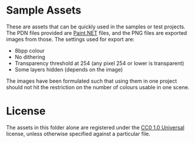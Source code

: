 # Sample Assets

These are assets that can be quickly used in the samples or test projects. 
The PDN files provided are [Paint.NET](https://www.getpaint.net/) files,
and the PNG files are exported images from those. The settings used for
export are:

* 8bpp colour
* No dithering
* Transparency threshold at 254 (any pixel 254 or lower is transparent)
* Some layers hidden (depends on the image)

The images have been formulated such that using them in one project
should not hit the restriction on the number of colours usable in one scene.

# License

The assets in this folder alone are registered under the 
[CC0 1.0 Universal](https://creativecommons.org/publicdomain/zero/1.0/)
license, unless otherwise specified against a particular file.